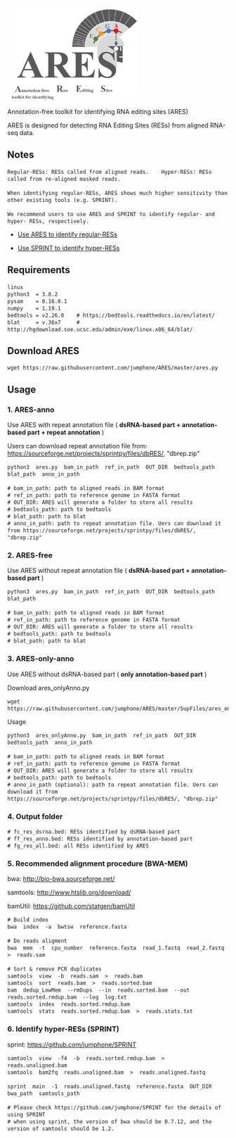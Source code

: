 
<img src="https://github.com/jumphone/PhenoPro/raw/master/IMG/ARES_logo_text.png" width="300">


Annotation-free toolkit for identifying RNA editing sites (ARES)

ARES is designed for detecting RNA Editing Sites (RESs) from aligned RNA-seq data.

## Notes

    Regular-RESs: RESs called from aligned reads.    Hyper-RESs: RESs called from re-aligned masked reads.
    
    When identifying regular-RESs, ARES shows much higher sensitivity than other existing tools (e.g. SPRINT). 
    
    We recommend users to use ARES and SPRINT to identify regular- and hyper- RESs, respectively.

* [Use ARES to identify regular-RESs](https://github.com/jumphone/ARES#usage)

* [Use SPRINT to identify hyper-RESs](https://github.com/jumphone/ARES#5-identify-hyper-ress-sprint)

## Requirements
    
    linux
    python3  = 3.8.2
    pysam    = 0.16.0.1
    numpy    = 1.19.1
    bedtools = v2.26.0    # https://bedtools.readthedocs.io/en/latest/
    blat     = v.36x7     # http://hgdownload.soe.ucsc.edu/admin/exe/linux.x86_64/blat/

## Download ARES

    wget https://raw.githubusercontent.com/jumphone/ARES/master/ares.py

## Usage

### 1. ARES-anno

Use ARES with repeat annotation file ( **dsRNA-based part + annotation-based part + repeat annotation** )

Users can download repeat annotation file from: https://sourceforge.net/projects/sprintpy/files/dbRES/, "dbrep.zip"
    
    python3  ares.py  bam_in_path  ref_in_path  OUT_DIR  bedtools_path  blat_path  anno_in_path
    
    # bam_in_path: path to aligned reads in BAM format
    # ref_in_path: path to reference genome in FASTA format
    # OUT_DIR: ARES will generate a folder to store all results
    # bedtools_path: path to bedtools
    # blat_path: path to blat
    # anno_in_path: path to repeat annotation file. Uers can download it from https://sourceforge.net/projects/sprintpy/files/dbRES/, "dbrep.zip"
 
 
### 2. ARES-free 

Use ARES without repeat annotation file ( **dsRNA-based part + annotation-based part** )
    
    python3  ares.py  bam_in_path  ref_in_path  OUT_DIR  bedtools_path  blat_path 
    
    # bam_in_path: path to aligned reads in BAM format
    # ref_in_path: path to reference genome in FASTA format
    # OUT_DIR: ARES will generate a folder to store all results
    # bedtools_path: path to bedtools
    # blat_path: path to blat


### 3. ARES-only-anno

Use ARES without dsRNA-based part ( **only annotation-based part** )

Download ares_onlyAnno.py

    wget https://raw.githubusercontent.com/jumphone/ARES/master/SupFiles/ares_onlyAnno.py

Usage

    python3  ares_onlyAnno.py  bam_in_path  ref_in_path  OUT_DIR  bedtools_path  anno_in_path
    
    # bam_in_path: path to aligned reads in BAM format
    # ref_in_path: path to reference genome in FASTA format
    # OUT_DIR: ARES will generate a folder to store all results
    # bedtools_path: path to bedtools
    # anno_in_path (optional): path to repeat annotation file. Uers can download it from https://sourceforge.net/projects/sprintpy/files/dbRES/, "dbrep.zip"


### 4. Output folder

    # fc_res_dsrna.bed: RESs identified by dsRNA-based part
    # ff_res_anno.bed: RESs identified by annotation-based part
    # fg_res_all.bed: all RESs identified by ARES


### 5. Recommended alignment procedure (BWA-MEM)

bwa: http://bio-bwa.sourceforge.net/

samtools: http://www.htslib.org/download/

bamUtil: https://github.com/statgen/bamUtil
    
    # Build index
    bwa  index  -a  bwtsw  reference.fasta 
    
    # Do reads aligment
    bwa  mem  -t  cpu_number  reference.fasta  read_1.fastq  read_2.fastq  >  reads.sam

    # Sort & remove PCR duplicates
    samtools  view  -b  reads.sam  >  reads.bam
    samtools  sort  reads.bam  >  reads.sorted.bam
    bam  dedup_LowMem  --rmDups  --in  reads.sorted.bam  --out  reads.sorted.rmdup.bam  --log  log.txt 
    samtools  index  reads.sorted.rmdup.bam 
    samtools  stats  reads.sorted.rmdup.bam  >  reads.stats.txt   
   
   
### 6. Identify hyper-RESs (SPRINT)

sprint: https://github.com/jumphone/SPRINT

    samtools  view  -f4  -b  reads.sorted.rmdup.bam  >  reads.unaligned.bam
    samtools  bam2fq  reads.unaligned.bam  >  reads.unaligned.fastq
    
    sprint  main  -1  reads.unaligned.fastq  reference.fasta  OUT_DIR  bwa_path  samtools_path
    
    # Please check https://github.com/jumphone/SPRINT for the details of using SPRINT
    # when using sprint, the version of bwa should be 0.7.12, and the version of samtools should be 1.2.
  
  
  
  
